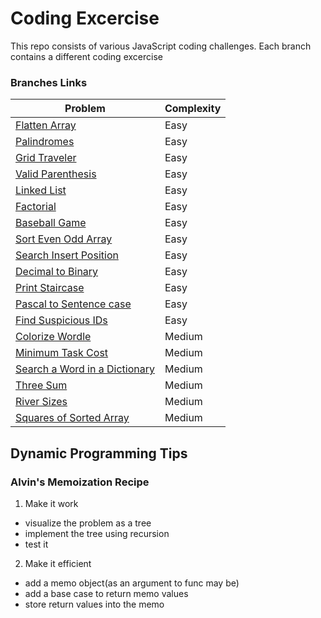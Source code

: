 # Coding Excercise

This repo consists of various JavaScript coding challenges. Each branch contains a different coding excercise

### Branches Links

| Problem                                                                                                           | Complexity |
| ----------------------------------------------------------------------------------------------------------------- | ---------- |
| [Flatten Array](https://github.com/shoaib9121/dynamic-programming/tree/flatten-array)                             | Easy       |
| [Palindromes](https://github.com/shoaib9121/dynamic-programming/tree/palindromes)                                 | Easy       |
| [Grid Traveler](https://github.com/shoaib9121/dynamic-programming/tree/grid-traveler)                             | Easy       |
| [Valid Parenthesis](https://github.com/shoaib9121/dynamic-programming/tree/valid-parenthesis)                     | Easy       |
| [Linked List](https://github.com/shoaib9121/dynamic-programming/tree/linked-list)                                 | Easy       |
| [Factorial](https://github.com/shoaib9121/dynamic-programming/tree/factorial)                                     | Easy       |
| [Baseball Game](https://github.com/shoaib9121/dynamic-programming/tree/baseball-game)                             | Easy       |
| [Sort Even Odd Array](https://github.com/shoaib9121/dynamic-programming/tree/sort-even-odd-array)                 | Easy       |
| [Search Insert Position](https://github.com/shoaib9121/dynamic-programming/tree/search-insert-position)           | Easy       |
| [Decimal to Binary](https://github.com/shoaib9121/dynamic-programming/tree/decimal-to-binary)                     | Easy       |
| [Print Staircase](https://github.com/shoaib9121/dynamic-programming/tree/print-staircase)                         | Easy       |
| [Pascal to Sentence case](https://github.com/shoaib9121/dynamic-programming/tree/pascal-to-sentence-case)         | Easy       |
| [Find Suspicious IDs](https://github.com/shoaib9121/dynamic-programming/tree/find-suspicious-ids)                 | Easy       |
| [Colorize Wordle](https://github.com/shoaib9121/dynamic-programming/tree/colorize-wordle)                         | Medium     |
| [Minimum Task Cost](https://github.com/shoaib9121/dynamic-programming/tree/minimum-task-cost)                     | Medium     |
| [Search a Word in a Dictionary](https://github.com/shoaib9121/dynamic-programming/tree/search-word-in-dictionary) | Medium     |
| [Three Sum](https://github.com/shoaib9121/dynamic-programming/tree/three-sum)                                     | Medium     |
| [River Sizes](https://github.com/shoaib9121/dynamic-programming/tree/river-sizes)                                 | Medium     |
| [Squares of Sorted Array](https://github.com/shoaib9121/dynamic-programming/tree/squares-of-sorted-array)         | Medium     |

## Dynamic Programming Tips

### Alvin's Memoization Recipe

1. Make it work

- visualize the problem as a tree
- implement the tree using recursion
- test it

2. Make it efficient

- add a memo object(as an argument to func may be)
- add a base case to return memo values
- store return values into the memo

